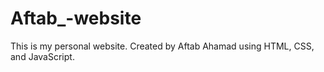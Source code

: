 # Aftab_-website
This is my personal website. Created by Aftab Ahamad using HTML, CSS, and JavaScript.
